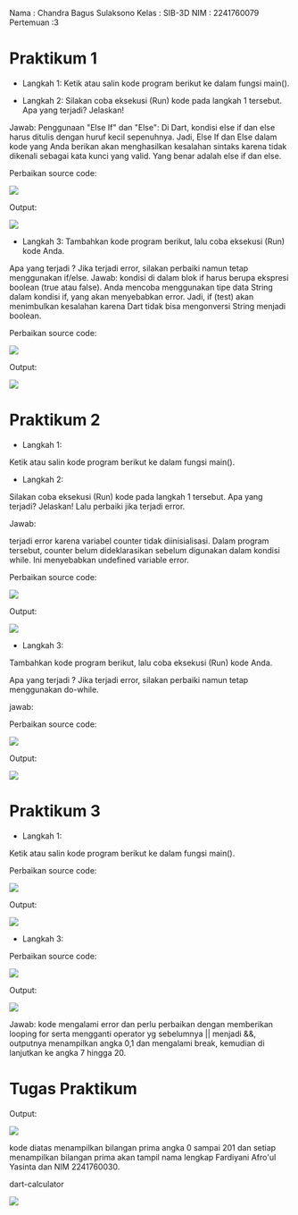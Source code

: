 Nama        : Chandra Bagus Sulaksono
Kelas       : SIB-3D
NIM         : 2241760079
Pertemuan   :3

# Praktikum 1
- Langkah 1:
Ketik atau salin kode program berikut ke dalam fungsi main().

- Langkah 2:
Silakan coba eksekusi (Run) kode pada langkah 1 tersebut. Apa yang terjadi? Jelaskan!

Jawab:
Penggunaan "Else If" dan "Else": Di Dart, kondisi else if dan else harus ditulis dengan huruf kecil sepenuhnya. Jadi, Else If dan Else dalam kode yang Anda berikan akan menghasilkan kesalahan sintaks karena tidak dikenali sebagai kata kunci yang valid. Yang benar adalah else if dan else.

Perbaikan source code:

<img  src = "input1.png">

Output:

<img  src = "output1.png">

- Langkah 3:
Tambahkan kode program berikut, lalu coba eksekusi (Run) kode Anda.

Apa yang terjadi ? Jika terjadi error, silakan perbaiki namun tetap menggunakan if/else.
Jawab:
kondisi di dalam blok if harus berupa ekspresi boolean (true atau false). Anda mencoba menggunakan tipe data String dalam kondisi if, yang akan menyebabkan error. Jadi, if (test) akan menimbulkan kesalahan karena Dart tidak bisa mengonversi String menjadi boolean.

Perbaikan source code:

<img  src = "input2.png">

Output:

<img  src = "output2.png">

# Praktikum 2

- Langkah 1:

Ketik atau salin kode program berikut ke dalam fungsi main().

- Langkah 2:

Silakan coba eksekusi (Run) kode pada langkah 1 tersebut. Apa yang terjadi? Jelaskan! Lalu perbaiki jika terjadi error.

Jawab:

terjadi error karena variabel counter tidak diinisialisasi. Dalam program tersebut, counter belum dideklarasikan sebelum digunakan dalam kondisi while. Ini menyebabkan undefined variable error.

Perbaikan source code:

<img  src = "input3.png">

Output:

<img  src = "output3.png">

- Langkah 3:

Tambahkan kode program berikut, lalu coba eksekusi (Run) kode Anda.

Apa yang terjadi ? Jika terjadi error, silakan perbaiki namun tetap menggunakan do-while.

jawab:

Perbaikan source code:

<img  src = "input4.png">

Output:

<img  src = "output4.png">

# Praktikum 3

- Langkah 1:

Ketik atau salin kode program berikut ke dalam fungsi main().

Perbaikan source code:

<img  src = "input5.png">

Output:

<img  src = "output5.png">

- Langkah 3:

Perbaikan source code:

<img  src = "input6.png">

Output:

<img  src = "output6.png">

Jawab: kode mengalami error dan perlu perbaikan dengan memberikan looping for serta mengganti operator yg sebelumnya || menjadi &&, outputnya menampilkan angka 0,1 dan mengalami break, kemudian di lanjutkan ke angka 7 hingga 20.

# Tugas Praktikum

Output: 

<img  src = "output7.png">

kode diatas menampilkan bilangan prima angka 0 sampai 201 dan setiap menampilkan bilangan prima akan tampil nama lengkap Fardiyani Afro'ul Yasinta dan NIM 2241760030.

dart-calculator 

<img  src = "output8.png">

